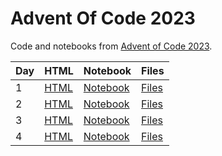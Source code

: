 # Advent Of Code 2023


Code and notebooks from [Advent of Code 2023](https://adventofcode.com/2023).

| Day | HTML | Notebook | Files |
| --- | --- | --- | --- |
| 1 | [HTML](https://exitingbear.github.io/AdventOfCode2023/Day-1.html) | [Notebook](<Day 1/Day1.Rmd>) | [Files](<Day 1>) |
| 2 | [HTML](https://exitingbear.github.io/AdventOfCode2023/Day-2.html) | [Notebook](<Day 2/Day2.Rmd>) | [Files](<Day 2>) |
| 3 | [HTML](https://exitingbear.github.io/AdventOfCode2023/Day-3.html) | [Notebook](<Day 3/Day3.Rmd>) | [Files](<Day 3>) |
| 4 | [HTML](https://exitingbear.github.io/AdventOfCode2023/Day-4.html) | [Notebook](<Day 4/Day4.Rmd>) | [Files](<Day 4>) |
